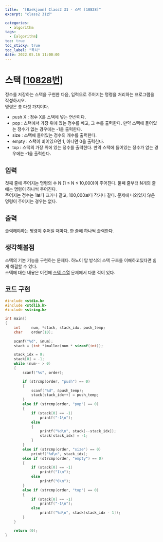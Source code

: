 ```yaml
---
title:  "[Baekjoon] Class2 31 - 스택 [10828]"
excerpt: "class2 31번"

categories:
  - algorithm
tags:
  - [algorithm]
toc: true
toc_sticky: true
toc_label: "목차"
date: 2022.05.16 11:00:00
---
```


# 스택 [[10828번]](https://www.acmicpc.net/problem/10828)
정수를 저장하는 스택을 구현한 다음, 입력으로 주어지는 명령을 처리하는 프로그램을 작성하시오.    
명령은 총 다섯 가지이다.    
* push X : 정수 X를 스택에 넣는 연산이다.
* pop : 스택에서 가장 위에 있는 정수를 빼고, 그 수를 출력한다. 만약 스택에 들어있는 정수가 없는 경우에는 -1을 출력한다.
* size : 스택에 들어있는 정수의 개수를 출력한다.
* empty : 스택이 비어있으면 1, 아니면 0을 출력한다.
* top : 스택의 가장 위에 있는 정수를 출력한다. 만약 스택에 들어있는 정수가 없는 경우에는 -1을 출력한다.    

     

## 입력
첫째 줄에 주어지는 명령의 수 N (1 ≤ N ≤ 10,000)이 주어진다. 둘째 줄부터 N개의 줄에는 명령이 하나씩 주어진다.    
주어지는 정수는 1보다 크거나 같고, 100,000보다 작거나 같다. 문제에 나와있지 않은 명령이 주어지는 경우는 없다.    

## 출력
출력해야하는 명령이 주어질 때마다, 한 줄에 하나씩 출력한다.    

## 생각해볼점
스택의 기본 기능을 구현하는 문제다. 하노이 탑 방식의 스택 구조를 이해하고있다면 쉽게 해결할 수 있다.    
스택에 대한 내용은 이전에 [스택 수열](https://sueshinkr.github.io/algorithm/class2_07/) 문제에서 다룬 적이 있다.    

## 코드 구현
```c
#include <stdio.h>
#include <stdlib.h>
#include <string.h>

int main()
{
	int		num, *stack, stack_idx, push_temp;
	char	order[10];
	
	scanf("%d", &num);
	stack = (int *)malloc(num * sizeof(int));

	stack_idx = 0;
	stack[0] = -1;
	while (num-- > 0)
	{
		scanf("%s", order);

		if (strcmp(order, "push") == 0)
		{
			scanf("%d", &push_temp);
			stack[stack_idx++] = push_temp;
		}
		else if (strcmp(order, "pop") == 0)
		{
			if (stack[0] == -1)
				printf("-1\n");
			else
			{
				printf("%d\n", stack[--stack_idx]);
				stack[stack_idx] = -1;
			}
		}
		else if (strcmp(order, "size") == 0)
			printf("%d\n", stack_idx);
		else if (strcmp(order, "empty") == 0)
		{
			if (stack[0] == -1)
				printf("1\n");
			else
				printf("0\n");
		}
		else if (strcmp(order, "top") == 0)
		{
			if (stack[0] == -1)
				printf("-1\n");
			else
				printf("%d\n", stack[stack_idx - 1]);
		}
	}

	return (0);
}
```